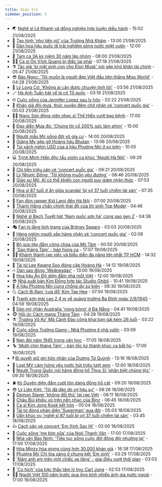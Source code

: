 ```yaml
---
title: Giải trí
sidebar_position: 5
---
```


<!-- vnexpress-giai-tri:START -->
- 🌏 [Nghệ sĩ Lê Khanh và đồng nghiệp hợp luyện diễu hành](https://vnexpress.net/nghe-si-le-khanh-va-dong-nghiep-hop-luyen-dieu-hanh-4929964.html) - 15:02 21/08/2025
- 💫 [Tạo hình &#39;như tiên nữ&#39; của Trương Nhã Khâm](https://vnexpress.net/tao-hinh-nhu-tien-nu-cua-truong-nha-kham-4929816.html) - 13:00 21/08/2025
- 🌮 [Dàn hoa hậu quốc tế trải nghiệm sông nước miệt vườn](https://vnexpress.net/dan-hoa-hau-quoc-te-trai-nghiem-song-nuoc-miet-vuon-4929803.html) - 12:00 21/08/2025
- 🧠 [Tam ca 3A kỷ niệm 30 năm lập nhóm](https://vnexpress.net/tam-ca-3a-ky-niem-30-nam-lap-nhom-4929630.html) - 08:00 21/08/2025
- 👨‍🏫 [Ca sĩ Ôn Vĩnh Quang bị điếc tai phải](https://vnexpress.net/ca-si-on-vinh-quang-bi-diec-tai-phai-4927845.html) - 07:18 21/08/2025
- ⚗️ [Tác giả &#39;bí mật sinh con cho Elon Musk&#39; nói gặp khó khăn tài chính](https://vnexpress.net/tac-gia-bi-mat-sinh-con-cho-elon-musk-noi-gap-kho-khan-tai-chinh-4929583.html) - 05:47 21/08/2025
- 😎 [Bảo Ngọc: &#39;Tôi muốn là người đẹp Việt đầu tiên thắng Miss World&#39;](https://vnexpress.net/bao-ngoc-toi-muon-la-nguoi-dep-viet-dau-tien-thang-miss-world-4927025.html) - 04:28 21/08/2025
- 🫣 [Lý Long Cơ: &#39;Không ai cản được chuyện tình tôi&#39;](https://vnexpress.net/ly-long-co-khong-ai-can-duoc-chuyen-tinh-toi-4929665.html) - 03:56 21/08/2025
- 🪄 [Hà Anh Tuấn hát về lá cờ Tổ quốc](https://vnexpress.net/ha-anh-tuan-hat-ve-la-co-to-quoc-4929214.html) - 03:19 21/08/2025
- 🤓 [Cuộc sống của Jennifer Lopez sau ly hôn](https://vnexpress.net/cuoc-song-cua-jennifer-lopez-sau-ly-hon-4928924.html) - 02:22 21/08/2025
- 🫶 [Khán giả đội mưa, thức xuyên đêm chờ nhận vé &#39;concert quốc gia&#39;](https://vnexpress.net/khan-gia-doi-mua-thuc-xuyen-dem-cho-nhan-ve-concert-quoc-gia-4929553.html) - 00:03 21/08/2025
- 🧑‍🏫 [Ngọc Sơn động viên nhạc sĩ Thế Hiển vượt bạo bệnh](https://vnexpress.net/ngoc-son-dong-vien-nhac-si-the-hien-vuot-bao-benh-4929528.html) - 17:00 20/08/2025
- 🦄 [Đạo diễn Mưa đỏ: &#39;Chúng tôi cố 200% sức làm phim&#39;](https://vnexpress.net/dao-dien-mua-do-chung-toi-co-200-suc-lam-phim-4929488.html) - 15:00 20/08/2025
- 💫 [Người mẫu Mỹ sống đời vô gia cư](https://vnexpress.net/nguoi-mau-my-song-doi-vo-gia-cu-4929285.html) - 14:00 20/08/2025
- 🎊 [Giáng My gặp gỡ Hoàng hậu Bhutan](https://vnexpress.net/giang-my-gap-go-hoang-hau-bhutan-4929404.html) - 13:06 20/08/2025
- 👹 [Túi xách nghìn USD của á hậu Phương Nhi ở sự kiện](https://vnexpress.net/tui-xach-nghin-usd-cua-a-hau-phuong-nhi-o-su-kien-4929453.html) - 10:05 20/08/2025
- 💻 [Trịnh Minh Hiền độc tấu violin ca khúc &#39;Người Hà Nội&#39;](https://vnexpress.net/trinh-minh-hien-doc-tau-violin-ca-khuc-nguoi-ha-noi-4929198.html) - 09:29 20/08/2025
- 🤡 [Chi tiền triệu săn vé &#39;concert quốc gia&#39;](https://vnexpress.net/chi-tien-trieu-san-ve-concert-quoc-gia-4929001.html) - 09:21 20/08/2025
- 🥰 [Lý Nhược Đồng: &#39;Tôi không muốn yêu đương&#39;](https://vnexpress.net/ly-nhuoc-dong-toi-khong-muon-yeu-duong-4929241.html) - 08:46 20/08/2025
- 🚀 [Giáo sư Mỹ: AI có thể khiến con người suy giảm nhận thức](https://vnexpress.net/giao-su-my-ai-co-the-khien-con-nguoi-suy-giam-nhan-thuc-4928104.html) - 07:53 20/08/2025
- 📝 [Họa sĩ 87 tuổi ở ẩn giữa scandal &#39;bị vợ 37 tuổi chiếm tài sản&#39;](https://vnexpress.net/hoa-si-87-tuoi-o-an-giua-scandal-bi-vo-37-tuoi-chiem-tai-san-4929283.html) - 07:35 20/08/2025
- 🐲 [Fan đón rapper Kid Laroi đến Hà Nội](https://vnexpress.net/fan-don-rapper-kid-laroi-den-ha-noi-4929302.html) - 07:00 20/08/2025
- 🎃 [Thanh Hằng chấn chỉnh thái độ của thí sinh Top Model](https://vnexpress.net/thanh-hang-chan-chinh-thai-do-cua-thi-sinh-top-model-4928961.html) - 04:46 20/08/2025
- 🤠 [Nghệ sĩ Bạch Tuyết hát &#39;Nam quốc sơn hà&#39; cùng sao gen Z](https://vnexpress.net/nghe-si-bach-tuyet-hat-nam-quoc-son-ha-cung-sao-gen-z-4929064.html) - 04:38 20/08/2025
- 🎭 [Fan lo lắng tình trạng của Britney Spears](https://vnexpress.net/fan-lo-lang-tinh-trang-cua-britney-spears-4929095.html) - 03:03 20/08/2025
- 🧰 [Hàng nghìn người xếp hàng nhận vé &#39;concert quốc gia&#39;](https://vnexpress.net/hang-nghin-nguoi-xep-hang-nhan-ve-concert-quoc-gia-4929116.html) - 02:08 20/08/2025
- 🦍 [Bộ sưu tập đầm công chúa của Mỹ Tâm](https://vnexpress.net/bo-suu-tap-dam-cong-chua-cua-my-tam-4928873.html) - 00:50 20/08/2025
- 🌝 [&#39;Sao tháng Tám&#39; - bản hùng ca](https://vnexpress.net/sao-thang-tam-ban-hung-ca-4927665.html) - 17:07 19/08/2025
- 🧑‍💻 [Khánh thành rạp xiếc và biểu diễn đa năng lớn nhất TP HCM](https://vnexpress.net/khanh-thanh-rap-xiec-va-bieu-dien-da-nang-lon-nhat-tp-hcm-4928989.html) - 14:32 19/08/2025
- 🥸 [Tài tử Lee Kwang Soo đóng cặp Hoàng Hà](https://vnexpress.net/tai-tu-lee-kwang-soo-dong-cap-hoang-ha-4929006.html) - 14:12 19/08/2025
- 🔥 [Dàn sao đóng &#39;Wednesday&#39;](https://vnexpress.net/dan-sao-dong-wednesday-4927312.html) - 13:00 19/08/2025
- 🐎 [Hoa hậu Ấn Độ diện đầm nhà mốt Việt](https://vnexpress.net/hoa-hau-an-do-dien-dam-nha-mot-viet-4928775.html) - 12:00 19/08/2025
- 😎 [Nhà xuất bản Kim Đồng hợp tác Studio Ghibli](https://vnexpress.net/nha-xuat-ban-kim-dong-hop-tac-studio-ghibli-4928891.html) - 10:41 19/08/2025
- 🦄 [Á hậu Phương Nhi cùng chồng dự sự kiện](https://vnexpress.net/a-hau-phuong-nhi-cung-chong-du-su-kien-4928838.html) - 08:30 19/08/2025
- 🌜 [Cách Bi Rain &#39;cưa đổ&#39; Kim Tae Hee](https://vnexpress.net/cach-bi-rain-cua-do-kim-tae-hee-4928778.html) - 07:50 19/08/2025
- 🚦 [Tranh sơn mài cao 2,4 m về quảng trường Ba Đình ngày 2/9/1945](https://vnexpress.net/tranh-son-mai-cao-2-4-m-ve-quang-truong-ba-dinh-ngay-2-9-1945-4928217.html) - 04:59 19/08/2025
- 🧐 [Dàn mỹ nhân Australia &#39;nóng bỏng&#39; ở Đà Nẵng](https://vnexpress.net/dan-my-nhan-australia-nong-bong-o-da-nang-4928702.html) - 04:41 19/08/2025
- 🐵 [Hồi ức Cách mạng Tháng Tám](https://vnexpress.net/hoi-uc-cach-mang-thang-tam-4926056.html) - 04:28 19/08/2025
- ⚗️ [&#39;Trương Vô Kỵ&#39; Mã Cảnh Đào công khai bạn gái kém 26 tuổi](https://vnexpress.net/truong-vo-ky-ma-canh-dao-cong-khai-ban-gai-kem-26-tuoi-4928674.html) - 03:22 19/08/2025
- 👺 [Cuộc sống Trường Giang - Nhã Phương ở nhà vườn](https://vnexpress.net/cuoc-song-truong-giang-nha-phuong-o-nha-vuon-4928475.html) - 03:09 19/08/2025
- 🌊 [Nạn đói năm 1945 trong văn học](https://vnexpress.net/nan-doi-nam-1945-trong-van-hoc-4928402.html) - 17:05 18/08/2025
- 🪜 [&#39;Mười chín tháng Tám&#39; - bản tốc ký thành khúc ca bất hủ](https://vnexpress.net/muoi-chin-thang-tam-ban-toc-ky-thanh-khuc-ca-bat-hu-4928378.html) - 17:00 18/08/2025
- 🕴 [Bí quyết giữ gìn hôn nhân của Dương Tử Quỳnh](https://vnexpress.net/bi-quyet-giu-gin-hon-nhan-cua-duong-tu-quynh-4928120.html) - 13:16 18/08/2025
- 💃 [Loạt MV cảm hứng yêu nước hút triệu lượt xem](https://vnexpress.net/loat-mv-cam-hung-yeu-nuoc-hut-trieu-luot-xem-4921862.html) - 12:00 18/08/2025
- 🦄 [Người Trung Quốc nói hãng đồng hồ Thụy Sĩ &#39;phân biệt chủng tộc&#39;](https://vnexpress.net/nguoi-trung-quoc-noi-hang-dong-ho-thuy-si-phan-biet-chung-toc-4928437.html) - 09:30 18/08/2025
- ⛽️ [Kỳ Duyên diện đầm cưới tôn dáng đồng hồ cát](https://vnexpress.net/ky-duyen-dien-dam-cuoi-ton-dang-dong-ho-cat-4928272.html) - 09:20 18/08/2025
- 😎 [Lý Liên Kiệt: &#39;Tôi đã dặn dò vợ hậu sự&#39;](https://vnexpress.net/ly-lien-kiet-toi-da-dan-do-vo-hau-su-4928342.html) - 08:26 18/08/2025
- 🌊 [Demon Slayer &#39;không đối thủ&#39; tại rạp Việt](https://vnexpress.net/demon-slayer-khong-doi-thu-tai-rap-viet-4928171.html) - 08:11 18/08/2025
- 🐲 [Châu Bùi khiêu vũ trên nền nhạc của Binz](https://vnexpress.net/chau-bui-khieu-vu-tren-nen-nhac-cua-binz-4928058.html) - 06:45 18/08/2025
- 💂 [Ca sĩ Kim Jong Kook kết hôn](https://vnexpress.net/ca-si-kim-jong-kook-ket-hon-4928213.html) - 05:04 18/08/2025
- 🙉 [Tài tử đóng phản diện &#39;Superman&#39; qua đời](https://vnexpress.net/tai-tu-dong-phan-dien-superman-qua-doi-4928159.html) - 05:03 18/08/2025
- 💪 [Uẩn khúc vụ &#39;nghệ sĩ 87 tuổi bị vợ 37 tuổi chiếm tài sản&#39;](https://vnexpress.net/uan-khuc-vu-nghe-si-87-tuoi-bi-vo-37-tuoi-chiem-tai-san-4928077.html) - 03:45 18/08/2025
- 👍 [Cách săn vé concert &#39;Em Xinh Say Hi&#39;](https://vnexpress.net/cach-san-ve-concert-em-xinh-say-hi-4927937.html) - 02:00 18/08/2025
- 💪 [Cuộc sống &#39;mẹ bỉm sữa&#39; của Ngô Thanh Vân](https://vnexpress.net/cuoc-song-me-bim-sua-cua-ngo-thanh-van-4927905.html) - 17:00 17/08/2025
- 💄 [Nhà văn Bảo Ninh: &#39;Tiếp tục sống cuộc đời đồng đội nhường lại&#39;](https://vnexpress.net/nha-van-bao-ninh-tiep-tuc-song-cuoc-doi-dong-doi-nhuong-lai-4927838.html) - 17:00 17/08/2025
- 🦩 [Hòa Minzy hòa giọng cùng hơn 30.000 khán giả](https://vnexpress.net/hoa-minzy-hoa-giong-cung-hon-30-000-khan-gia-4927998.html) - 16:38 17/08/2025
- 🥸 [Phương Mỹ Chi tỏa sáng ở chung kết &#39;Em xinh&#39;](https://vnexpress.net/phuong-my-chi-toa-sang-o-chung-ket-em-xinh-4927816.html) - 03:29 17/08/2025
- 🧰 [&#39;Năm anh em trên một chiếc xe tăng&#39; - giai điệu vượt thời gian](https://vnexpress.net/nam-anh-em-tren-mot-chiec-xe-tang-giai-dieu-vuot-thoi-gian-4925741.html) - 03:03 17/08/2025
- 💼 [&#39;Cú hích&#39; của bậc thầy tâm lý học Carl Jung](https://vnexpress.net/cu-hich-cua-bac-thay-tam-ly-hoc-carl-jung-4925875.html) - 02:53 17/08/2025
- 🧑‍💻 [Người Việt 100 năm trước qua ống kính nhiếp ảnh gia nước ngoài](https://vnexpress.net/nguoi-viet-100-nam-truoc-qua-ong-kinh-nhiep-anh-gia-nuoc-ngoai-4927304.html) - 17:00 16/08/2025<!-- vnexpress-giai-tri:END -->
